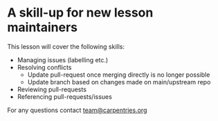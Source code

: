 # A skill-up for new lesson maintainers

This lesson will cover the following skills: 

- Managing issues (labelling etc.)
- Resolving conflicts
  - Update pull-request once merging directly is no longer possible
  - Update branch based on changes made on main/upstream repo
- Reviewing pull-requests
- Referencing pull-requests/issues 

For any questions contact team@carpentries.org

